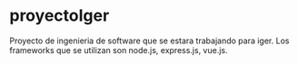 # proyectoIger
Proyecto de ingenieria de software que se estara trabajando para iger. Los frameworks que se utilizan son node.js, express.js, vue.js. 
